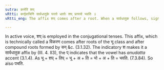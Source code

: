 ```yaml
---
sutra: कर्त्तरि शप्
vRtti: कर्त्तृवाचिनि सार्वधातुके परतो धातोः शप् प्रत्ययो भवति ॥
vRtti_eng: The affix शप् comes after a root. When a सार्वधातुक follows, signifying the agent.

---
```

In active voice, शप् is employed in the conjugational tenses. This affix, which is technically called a विकरण comes after roots of the भू class and after compound roots formed by सन् &c. (3.1.32). The indicatory श makes it a सार्वधातुक affix by (III. 4. II3), the प् indicates that the vowel has _anudatta_ accent (3.1.4). As भू + शप् + तिप् = भू + अ + ति = भो + अ + ति = भवति. (7.3.84). So also पचति.